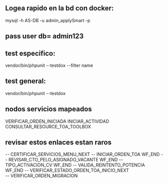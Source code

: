## Logea rapido en la bd con docker:
mysql -h AS-DB -u admin_applySmart -p

## pass user db= admin123

## test especifico:
vendor/bin/phpunit --testdox --filter name

## test general:
vendor/bin/phpunit --testdox



## nodos servicios mapeados
VERIFICAR_ORDEN_INICIADA
INICIAR_ACTIVIDAD
CONSULTAR_RESOURCE_TOA_TOOLBOX



## revisar estos enlaces estan raros

-- CERTIFICAR_SERVICIOS_MENU_NEXT
-- INICIAR_ORDEN_TOA   WF_END
-- REVISAR_CTO_PELO_ASIGNADO_VACANTE   WF_END
-- TIPO_ACTIVACION_CV  WF_END
-- VALIDA_REINTENTO_POTENCIA   WF_END
-- VERIFICAR_ESTADO_ORDEN_TOA_INICIO_NEXT   
-- VERIFICAR_ORDEN_MIGRACION



